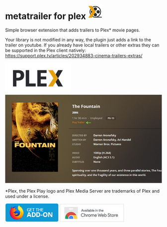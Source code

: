 # metatrailer for plex ![alt tag](https://raw.githubusercontent.com/conceptualspace/metatrailer-for-plex/master/src/img/icon48.png) 

Simple browser extension that adds trailers to Plex* movie pages.

Your library is not modified in any way, the plugin just adds a link to the trailer on youtube. If you already have local trailers or other extras they can be supported in the Plex client natively: https://support.plex.tv/articles/202934883-cinema-trailers-extras/

![alt tag](https://raw.githubusercontent.com/conceptualspace/metatrailer-for-plex/master/plex-logo-flat-small.png)
![alt tag](https://raw.githubusercontent.com/conceptualspace/metatrailer-for-plex/master/screenshot.png)

*Plex, the Plex Play logo and Plex Media Server are trademarks of Plex and used under a license.

<a href='https://addons.mozilla.org/en-US/firefox/addon/metatrailer-for-plex/'><img alt='Get it for Firefox' src='https://github.com/conceptualspace/nightlight/raw/master/assets/ff-badge.png'/></a> <a href='https://chrome.google.com/webstore/detail/metatrailer-for-plex/hfldlpenhjpccjiehdlghlpjdfpfcjki'><img alt='Get it for Chrome' src='https://github.com/conceptualspace/nightlight/raw/master/assets/chrome-badge.png'/></a>
